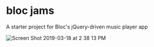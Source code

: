 # bloc jams
A starter project for Bloc's jQuery-driven music player app

![Screen Shot 2019-03-18 at 2 38 13 PM](https://user-images.githubusercontent.com/25352387/54566229-7c87c600-498d-11e9-8514-5893b2314816.png)
